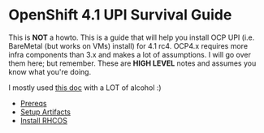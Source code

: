 # OpenShift 4.1 UPI Survival Guide

This is **NOT** a howto. This is a guide that will help you install OCP UPI (i.e. BareMetal (but works on VMs) install) for 4.1 rc4. OCP4.x requires more infra components than 3.x and makes a lot of assumptions. I will go over them here; but remember. These are **__HIGH LEVEL__** notes and assumes you know what you're doing.

I mostly used [this doc](https://docs.openshift.com/container-platform/4.1/installing/installing_bare_metal/installing-bare-metal.html) with a LOT of alcohol :)

* [Prereqs](docs/0.prereqs.md)
* [Setup Artifacts](docs/1.setup.md)
* [Install RHCOS](docs/2.installrhcos.md)
